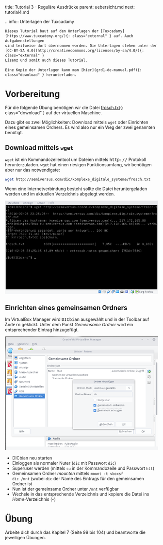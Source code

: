 title: Tutorial 3 - Reguläre Ausdrücke
parent: uebersicht.md
next: tutorial4.md

.. info:: Unterlagen der Tuxcadamy

    Dieses Tutorial baut auf den Unterlagen der [Tuxcadamy](https://www.tuxcademy.org/){: class="external" } auf. Auch Aufgabenstellungen
    sind teilweise dort übernommen worden. Die Unterlagen stehen unter der [CC-BY-SA 4.0](http://creativecommons.org/licenses/by-sa/4.0/){: class="external" }
    Lizenz und somit auch dieses Tutorial.

    Eine Kopie der Unterlagen kann man [hier](grd1-de-manual.pdf){: class="download" } herunterladen.

# Vorbereitung

Für die folgende Übung benötigen wir die Datei [frosch.txt](frosch.txt){: class="download" } auf der virtuellen Maschine.

Dazu gibt es zwei Möglichkeiten: Download mittels <code>wget</code> oder Einrichten eines gemeinsamen Ordners. Es wird also nur
ein Weg der zwei genannten benötigt.

## Download mittels <code>wget</code>
<code>wget</code> ist ein Kommandozeilentool um Dateien mittels <samp>http://</samp> Protokoll herunterzuladen. <code>wget</code> hat einen riesigen
Funktionsumfang, wir benötigen aber nur das notwendigste:

```bash
wget http://semiversus.com/dic/komplexe_digitale_systeme/frosch.txt
```

Wenn eine Internetverbindung besteht sollte die Datei heruntergeladen werden und im aktuellen Verzeichnis abgelegt werden.

![Download mittels wget](tutorial_wget.png)

## Einrichten eines gemeinsamen Ordners

Im VirtualBox Manager wird <samp>DICbian</samp> ausgewählt und in der Toolbar auf <samp>Ändern</samp> geklickt. Unter dem Punkt
*Gemeinsame Ordner* wird ein entsprechender Eintrag hinzugefügt.

![Gemeinsamer Ordner](tutorial_shared_folder.png)

* DICbian neu starten
* Einloggen als normaler Nuter (<code>dic</code> mit Passwort <code>dic</code>)
* Superuser werden (mittels <code>su</code> in der Kommandozeile und Passwort <code>htl</code>)
* Gemeinsamen Ordner *mounten* mittels <code>mount -t vboxsf dic /mnt</code> (wobei <code>dic</code> der Name des Eintrags für den gemeinsamen Ordner ist
* Nun ist der gemeinsame Ordner unter <code>/mnt</code> verfügbar
* Wechsle in das entsprechende Verzeichnis und kopiere die Datei ins *Home*-Verzeichnis (<code>~</code>)

# Übung

Arbeite dich durch das Kapitel 7 (Seite 99 bis 104) und beantworte die jeweiligen Übungen.
